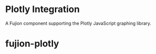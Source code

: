 Plotly Integration
======================

A Fujion component supporting the Plotly JavaScript graphing library.

# fujion-plotly
